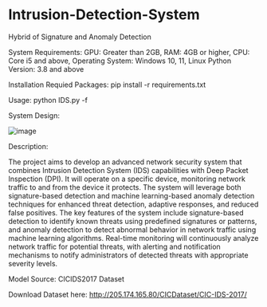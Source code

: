 # Intrusion-Detection-System
Hybrid of Signature and Anomaly Detection

System Requirements:
GPU: Greater than 2GB,
RAM: 4GB or higher,
CPU: Core i5 and above,
Operating System: Windows 10, 11, Linux
Python Version: 3.8 and above

Installation Requied Packages: pip install -r requirements.txt

Usage: python IDS.py -f <rule-filename>

System Design:

![image](https://github.com/Hsu14801/Intrusion-Detection-System/assets/117556654/9cd36be3-df3e-4e9a-b75f-6eceb4652e87)



Description:

The project aims to develop an advanced network security system that combines Intrusion Detection System (IDS) capabilities with Deep Packet Inspection (DPI). It will operate on a specific device, monitoring network traffic to and from the device it protects. The system will leverage both signature-based detection and machine learning-based anomaly detection techniques for enhanced threat detection, adaptive responses, and reduced false positives. The key features of the system include signature-based detection to identify known threats using predefined signatures or patterns, and anomaly detection to detect abnormal behavior in network traffic using machine learning algorithms. Real-time monitoring will continuously analyze network traffic for potential threats, with alerting and notification mechanisms to notify administrators of detected threats with appropriate severity levels.

Model Source: CICIDS2017 Dataset

Download Dataset here: http://205.174.165.80/CICDataset/CIC-IDS-2017/


